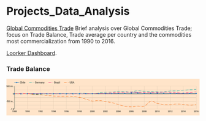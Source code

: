 # Projects_Data_Analysis

[Global Commodities Trade](/global-commodity-trade-until2016.ipynb) Brief analysis over Global Commodities Trade; focus on Trade Balance, Trade average per country and the commodities most 
commercialization from 1990 to 2016.

[Loorker Dashboard]( https://lookerstudio.google.com/s/oe_5i8H4_cU ).

### Trade Balance
![alt text](https://github.com/cristianBMJ/Data_Analysis_Projects/blob/main/trade_balance.png)
